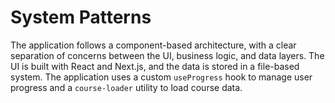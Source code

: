 # System Patterns

The application follows a component-based architecture, with a clear separation of concerns between the UI, business logic, and data layers. The UI is built with React and Next.js, and the data is stored in a file-based system. The application uses a custom `useProgress` hook to manage user progress and a `course-loader` utility to load course data.
